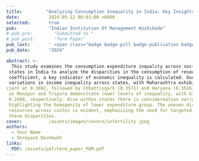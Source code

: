```yaml
---
title:         "Analyzing Consumption Inequality in India: Key Insights from the Household Consumption Expenditure Survey"
date:           2024-05-12 00:01:00 +0800
selected:       true
pub:            "Indian Institution Of Management Kozhikode"
# pub_pre:        "Submitted to "
# pub_post:       'Term Paper'
pub_last:       ' <span class="badge badge-pill badge-publication badge-success">Spotlight</span>'
pub_date:       "2024"

abstract: >-
  This study examines the consumption expenditure inquality across social groups of various
 states in India to analyze the disparities in the consumption of resouces using MPCE. The Gini
 coefficient, a key indicator of economic inequality is calculated. Our findings reveal significant
 variations in income inequality across states, with Maharashtra exhibiting the highest Gini coeffi
cient at 0.3692, followed by Chhattisgarh (0.3571) and Haryana (0.3516). Conversely, states such
 as Manipur and Tripura demonstrate lower levels of inequality, with Gini coefficients of 0.2405 and
 0.2408, respectively. Also within states there is considereation variation amongs different caste,
 highlighting the homogenity of lower expenditure group. The uneven distribution of wealth and
 resources across castes is evident, emphasizing the need for targeted policy interventions to address
 these disparities.
cover:          /assets/images/covers/infertility.jpeg
authors:
  - Your Name
  - Shreyash Deshmukh
links:
  PDF: /assets/pdf/term_paper_POM.pdf
---
```

